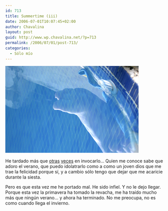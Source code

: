 ```yaml
---
id: 713
title: Summertime (iii)
date: 2006-07-01T10:07:45+02:00
author: Chavalina
layout: post
guid: http://www.wp.chavalina.net/?p=713
permalink: /2006/07/01/post-713/
categories:
  - Sólo mío
---
```

<p class="imgcentro">
  <img src="/imagenes/fotos/summertime5.jpg" alt="&iquest;Me meto o no?" />
</p>

He tardado m&aacute;s que <a href="http://chavalina.net/comentar.php?idpost=148" target="_blank">otras</a> <a href="http://chavalina.net/comentar.php?idpost=392" target="_blank">veces</a> en invocarlo&#8230; Quien me conoce sabe que adoro el verano, que puedo idolatrarlo como a como un joven dios que me trae la felicidad porque s&iacute;, y a cambio s&oacute;lo tengo que dejar que me acaricie durante la siesta.

Pero es que esta vez me he portado mal. He sido infiel. Y no le dejo llegar. Porque esta vez la primavera ha tomado la revacha, me ha tra&iacute;do mucho m&aacute;s que ning&uacute;n verano&#8230; y ahora ha terminado. No me preocupa, no es como cuando llega el invierno.